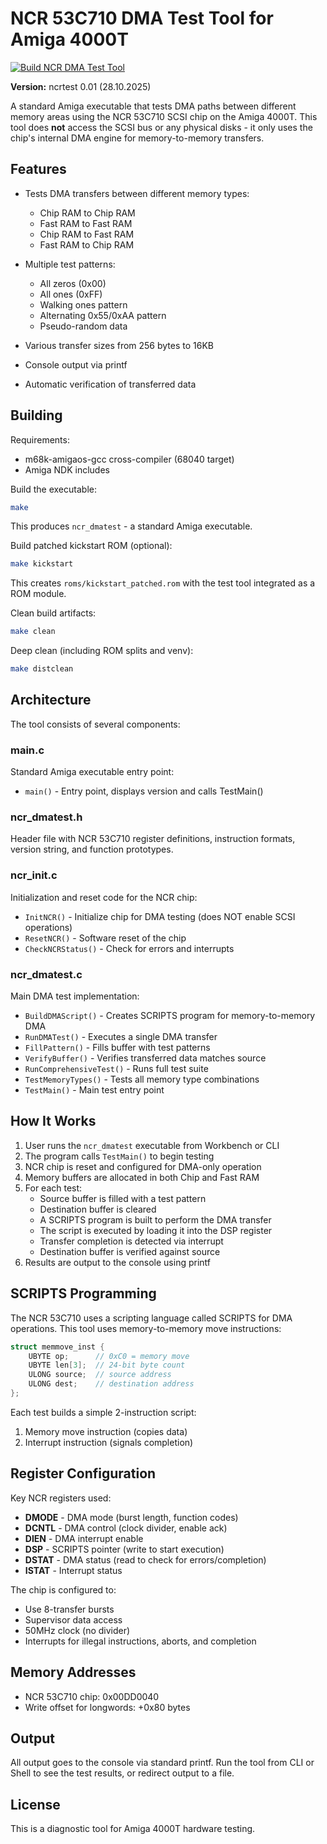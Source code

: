 # NCR 53C710 DMA Test Tool for Amiga 4000T

[![Build NCR DMA Test Tool](https://github.com/USERNAME/REPO/actions/workflows/build.yml/badge.svg)](https://github.com/USERNAME/REPO/actions/workflows/build.yml)

**Version:** ncrtest 0.01 (28.10.2025)

A standard Amiga executable that tests DMA paths between different memory areas using the NCR 53C710 SCSI chip on the Amiga 4000T. This tool does **not** access the SCSI bus or any physical disks - it only uses the chip's internal DMA engine for memory-to-memory transfers.

## Features

- Tests DMA transfers between different memory types:
  - Chip RAM to Chip RAM
  - Fast RAM to Fast RAM
  - Chip RAM to Fast RAM
  - Fast RAM to Chip RAM

- Multiple test patterns:
  - All zeros (0x00)
  - All ones (0xFF)
  - Walking ones pattern
  - Alternating 0x55/0xAA pattern
  - Pseudo-random data

- Various transfer sizes from 256 bytes to 16KB

- Console output via printf

- Automatic verification of transferred data

## Building

Requirements:
- m68k-amigaos-gcc cross-compiler (68040 target)
- Amiga NDK includes

Build the executable:
```bash
make
```

This produces `ncr_dmatest` - a standard Amiga executable.

Build patched kickstart ROM (optional):
```bash
make kickstart
```

This creates `roms/kickstart_patched.rom` with the test tool integrated as a ROM module.

Clean build artifacts:
```bash
make clean
```

Deep clean (including ROM splits and venv):
```bash
make distclean
```

## Architecture

The tool consists of several components:

### main.c
Standard Amiga executable entry point:
- `main()` - Entry point, displays version and calls TestMain()

### ncr_dmatest.h
Header file with NCR 53C710 register definitions, instruction formats, version string, and function prototypes.

### ncr_init.c
Initialization and reset code for the NCR chip:
- `InitNCR()` - Initialize chip for DMA testing (does NOT enable SCSI operations)
- `ResetNCR()` - Software reset of the chip
- `CheckNCRStatus()` - Check for errors and interrupts

### ncr_dmatest.c
Main DMA test implementation:
- `BuildDMAScript()` - Creates SCRIPTS program for memory-to-memory DMA
- `RunDMATest()` - Executes a single DMA transfer
- `FillPattern()` - Fills buffer with test patterns
- `VerifyBuffer()` - Verifies transferred data matches source
- `RunComprehensiveTest()` - Runs full test suite
- `TestMemoryTypes()` - Tests all memory type combinations
- `TestMain()` - Main test entry point

## How It Works

1. User runs the `ncr_dmatest` executable from Workbench or CLI
2. The program calls `TestMain()` to begin testing
3. NCR chip is reset and configured for DMA-only operation
4. Memory buffers are allocated in both Chip and Fast RAM
5. For each test:
   - Source buffer is filled with a test pattern
   - Destination buffer is cleared
   - A SCRIPTS program is built to perform the DMA transfer
   - The script is executed by loading it into the DSP register
   - Transfer completion is detected via interrupt
   - Destination buffer is verified against source
6. Results are output to the console using printf

## SCRIPTS Programming

The NCR 53C710 uses a scripting language called SCRIPTS for DMA operations. This tool uses memory-to-memory move instructions:

```c
struct memmove_inst {
    UBYTE op;      // 0xC0 = memory move
    UBYTE len[3];  // 24-bit byte count
    ULONG source;  // source address
    ULONG dest;    // destination address
};
```

Each test builds a simple 2-instruction script:
1. Memory move instruction (copies data)
2. Interrupt instruction (signals completion)

## Register Configuration

Key NCR registers used:
- **DMODE** - DMA mode (burst length, function codes)
- **DCNTL** - DMA control (clock divider, enable ack)
- **DIEN** - DMA interrupt enable
- **DSP** - SCRIPTS pointer (write to start execution)
- **DSTAT** - DMA status (read to check for errors/completion)
- **ISTAT** - Interrupt status

The chip is configured to:
- Use 8-transfer bursts
- Supervisor data access
- 50MHz clock (no divider)
- Interrupts for illegal instructions, aborts, and completion

## Memory Addresses

- NCR 53C710 chip: 0x00DD0040
- Write offset for longwords: +0x80 bytes

## Output

All output goes to the console via standard printf. Run the tool from CLI or Shell to see the test results, or redirect output to a file.

## License

This is a diagnostic tool for Amiga 4000T hardware testing.
